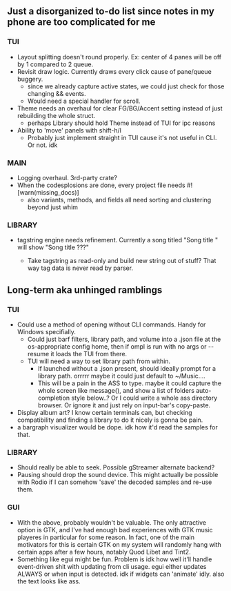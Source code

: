 ## Just a disorganized to-do list since notes in my phone are too complicated for me

### TUI
* Layout splitting doesn't round properly. Ex: center of 4 panes will be off by 1 compared to 2 queue.
* Revisit draw logic. Currently draws every click cause of pane/queue buggery.
    * since we already capture active states, we could just check for those changing && events.
    * Would need a special handler for scroll.
* Theme needs an overhaul for clear FG/BG/Accent setting instead of just rebuilding the whole struct.
    * perhaps Library should hold Theme instead of TUI for ipc reasons
* Ability to 'move' panels with shift-h/l
    * Probably just implement straight in TUI cause it's not useful in CLI. Or not. idk

### MAIN
* Logging overhaul. 3rd-party crate?
* When the codesplosions are done, every project file needs #![warn(missing_docs)]
    * also variants, methods, and fields all need sorting and clustering beyond just whim

### LIBRARY
* tagstring engine needs refinement. Currently a song titled "Song title <bonus>" will show "Song title ???"
    * Take tagstring as read-only and build new string out of stuff? That way tag data is never read by parser.

## Long-term aka unhinged ramblings

### TUI
* Could use a method of opening without CLI commands. Handy for Windows specifially.
    * Could just barf filters, library path, and volume into a .json file at the os-appropriate config home, then if ompl is run with no args or --resume it loads the TUI from there.
    * TUI will need a way to set library path from within.
        * If launched without a .json present, should ideally prompt for a library path. orrrrr maybe it could just default to ~/Music....
        * This will be a pain in the ASS to type. maybe it could capture the whole screen like message(), and show a list of folders auto-completion style below..? Or I could write a whole ass directory browser. Or ignore it and just rely on input-bar's copy-paste.
* Display album art? I know certain terminals can, but checking compatibility and finding a library to do it nicely is gonna be pain.
* a bargraph visualizer would be dope. idk how it'd read the samples for that.

### LIBRARY
* Should really be able to seek. Possible gStreamer alternate backend?
* Pausing should drop the sound device. This might actually be possible with Rodio if I can somehow 'save' the decoded samples and re-use them.

### GUI
* With the above, probably wouldn't be valuable. The only attractive option is GTK, and I've had enough bad experiences with GTK music playeres in particular for some reason. In fact, one of the main motivators for this is certain GTK on my system will randomly hang with certain apps after a few hours, notably Quod Libet and Tint2.
* Something like egui might be fun. Problem is idk how well it'll handle event-driven shit with updating from cli usage. egui either updates ALWAYS or when input is detected. idk if widgets can 'animate' idly. also the text looks like ass.
